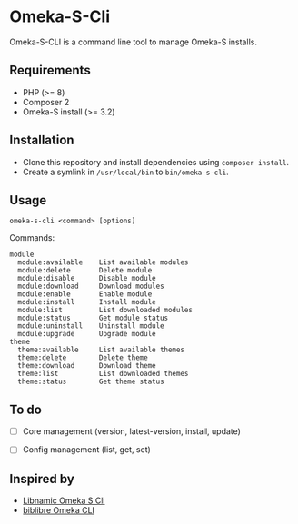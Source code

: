 # Omeka-S-Cli

Omeka-S-CLI is a command line tool to manage Omeka-S installs.

## Requirements

- PHP (>= 8)
- Composer 2
- Omeka-S install (>= 3.2)

## Installation

- Clone this repository and install dependencies using `composer install`. 
- Create a symlink in `/usr/local/bin` to `bin/omeka-s-cli`.

## Usage

    omeka-s-cli <command> [options]

Commands:

```
module
  module:available    List available modules
  module:delete       Delete module
  module:disable      Disable module
  module:download     Download modules
  module:enable       Enable module
  module:install      Install module
  module:list         List downloaded modules
  module:status       Get module status
  module:uninstall    Uninstall module
  module:upgrade      Upgrade module
theme
  theme:available     List available themes
  theme:delete        Delete theme
  theme:download      Download theme
  theme:list          List downloaded themes
  theme:status        Get theme status
```

## To do

- [ ] Core management (version, latest-version, install, update)
- [ ] Config management (list, get, set)


## Inspired by

- [Libnamic Omeka S Cli](https://github.com/Libnamic/omeka-s-cli/)
- [biblibre Omeka CLI](https://github.com/biblibre/omeka-cli)